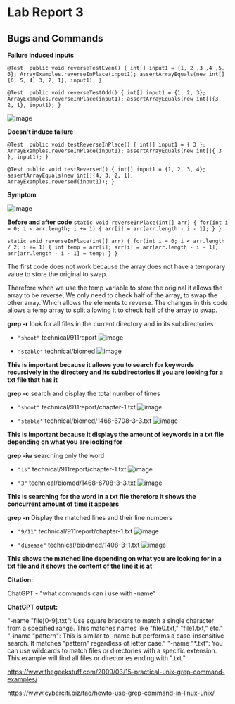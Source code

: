 # Lab Report 3

## Bugs and Commands

**Failure induced inputs**

`@Test 
	public void reverseTestEven() {
    int[] input1 = {1, 2 ,3 ,4 ,5, 6};
    ArrayExamples.reverseInPlace(input1);
    assertArrayEquals(new int[]{6, 5, 4, 3, 2, 1}, input1);
	}
`

`@Test 
	public void reverseTestOdd() {
    int[] input1 = {1, 2, 3};
    ArrayExamples.reverseInPlace(input1);
    assertArrayEquals(new int[]{3, 2, 1}, input1);
	}
 `
 
![image](https://github.com/ChrisXaysanasith/cse15l-lab-reports/assets/26499648/843b8492-593d-4f15-8728-17b170fd9f5e)

**Doesn't induce failure**

`@Test 
    public void testReverseInPlace() {
    int[] input1 = { 3 };
    ArrayExamples.reverseInPlace(input1);
    assertArrayEquals(new int[]{ 3 }, input1);
    }
`

`@Test
  public void testReversed() {
    int[] input1 = {1, 2, 3, 4};
    assertArrayEquals(new int[]{4, 3, 2, 1}, ArrayExamples.reversed(input1));
  }
`

**Symptom**

![image](https://github.com/ChrisXaysanasith/cse15l-lab-reports/assets/26499648/f6f87a97-af50-401a-a365-14bdd4fa4e59a)

**Before and after code**
`static void reverseInPlace(int[] arr) {
    for(int i = 0; i < arr.length; i += 1) {
      arr[i] = arr[arr.length - i - 1];
    }
  }
`

`static void reverseInPlace(int[] arr) {
    for(int i = 0; i < arr.length / 2; i += 1) {
      int temp = arr[i];
      arr[i] = arr[arr.length - i - 1];
      arr[arr.length - i - 1] = temp;
    }
  }
`

The first code does not work because the array does not have a temporary value to store the original to swap.

Therefore when we use the temp variable to store the original it allows the array to be reverse, We only need to check half of the array, to swap the other array. Which allows the elements to reverse.
The changes in this code allows a temp array to split allowing it to check half of the array to swap.

**grep -r**
look for all files in the current directory and in its subdirectories 
* `"shoot"` technical/911report
![image](https://github.com/ChrisXaysanasith/cse15l-lab-reports/assets/26499648/fcf46c50-a503-4020-b9b5-3a7cc783132e)

* `"stable"` technical/biomed
![image](https://github.com/ChrisXaysanasith/cse15l-lab-reports/assets/26499648/fcf46c50-a503-4020-b9b5-3a7cc783132e)

**This is important because it allows you to search for keywords recursively in the directory and its subdirectories if you are looking for a txt file that has it**

**grep -c**
search and display the total number of times
* `"shoot"`  technical/911report/chapter-1.txt
![image](https://github.com/ChrisXaysanasith/cse15l-lab-reports/assets/26499648/c6fcbeb2-465e-4204-b5bd-d206259057ef)

* `"stable"` technical/biomed/1468-6708-3-3.txt
![image](https://github.com/ChrisXaysanasith/cse15l-lab-reports/assets/26499648/54f2c502-e505-4478-8133-c0cb206241a7)

**This is important because it displays the amount of keywords in a txt file depending on what you are looking for**

**grep -iw** 
searching only the word
* `"is"` technical/911report/chapter-1.txt
![image](https://github.com/ChrisXaysanasith/cse15l-lab-reports/assets/26499648/ff3e9c8f-6e3d-4939-b7ea-71cdd79ae9eb)

* `"3"` technical/biomed/1468-6708-3-3.txt
![image](https://github.com/ChrisXaysanasith/cse15l-lab-reports/assets/26499648/a44221ff-3e5b-413d-8692-7254ee998e44)

**This is searching for the word in a txt file therefore it shows the concurrent amount of time it appears**

**grep -n**
Display the matched lines and their line numbers
* `"9/11"` technical/911report/chapter-1.txt
![image](https://github.com/ChrisXaysanasith/cse15l-lab-reports/assets/26499648/b823f5cf-f4ef-4bfd-bdfb-2c6200b01284)

* `"disease"` technical/biodmed/1408-3-1.txt
![image](https://github.com/ChrisXaysanasith/cse15l-lab-reports/assets/26499648/52c9170d-f0ab-4fb9-8c32-a9e18d194e78)

**This shows the matched line depending on what you are looking for in a txt file and it shows the content of the line it is at**

**Citation:**

ChatGPT - "what commands can i use with -name"

**ChatGPT output:**

"-name "file[0-9].txt": Use square brackets to match a single character from a specified range. This matches names like "file0.txt," "file1.txt," etc."
"-iname "pattern": This is similar to -name but performs a case-insensitive search. It matches "pattern" regardless of letter case."
"-name "*.txt": You can use wildcards to match files or directories with a specific extension. This example will find all files or directories ending with ".txt."

https://www.thegeekstuff.com/2009/03/15-practical-unix-grep-command-examples/

https://www.cyberciti.biz/faq/howto-use-grep-command-in-linux-unix/
